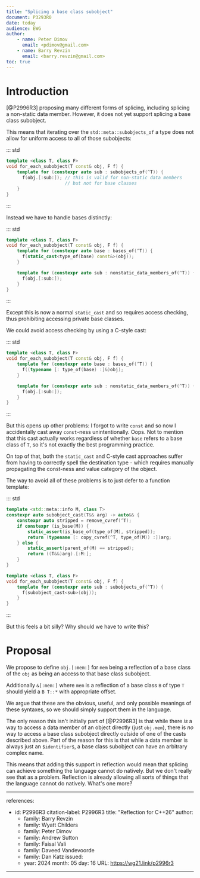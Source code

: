 ```yaml
---
title: "Splicing a base class subobject"
document: P3293R0
date: today
audience: EWG
author:
    - name: Peter Dimov
      email: <pdimov@gmail.com>
    - name: Barry Revzin
      email: <barry.revzin@gmail.com>
toc: true
---
```


# Introduction

[@P2996R3] proposing many different forms of splicing, including splicing a non-static data member. However, it does not yet support splicing a base class subobject.

This means that iterating over the `std::meta::subobjects_of` a type does not allow for uniform access to all of those subobjects:

::: std
```cpp
template <class T, class F>
void for_each_subobject(T const& obj, F f) {
    template for (constexpr auto sub : subobjects_of(^T)) {
      f(obj.[:sub:]); // this is valid for non-static data members
                      // but not for base classes
    }
}
```
:::

Instead we have to handle bases distinctly:

::: std
```cpp
template <class T, class F>
void for_each_subobject(T const& obj, F f) {
    template for (constexpr auto base : bases_of(^T)) {
      f(static_cast<type_of(base) const&>(obj));
    }

    template for (constexpr auto sub : nonstatic_data_members_of(^T)) {
      f(obj.[:sub:]);
    }
}
```
:::

Except this is now a normal `static_cast` and so requires access checking, thus prohibiting accessing private base classes.

We could avoid access checking by using a C-style cast:

::: std
```cpp
template <class T, class F>
void for_each_subobject(T const& obj, F f) {
    template for (constexpr auto base : bases_of(^T)) {
      f((typename [: type_of(base) :]&)obj);
    }

    template for (constexpr auto sub : nonstatic_data_members_of(^T)) {
      f(obj.[:sub:]);
    }
}
```
:::

But this opens up other problems: I forgot to write `const` and so now I accidentally cast away `const`-ness unintentionally. Oops. Not to mention that this cast actually works regardless of whether `base` refers to a base class of `T`, so it's not exactly the best programming practice.

On top of that, both the `static_cast` and C-style cast approaches suffer from having to correctly spell the destination type - which requires manually propagating the const-ness and value category of the object.

The way to avoid all of these problems is to just defer to a function template:

::: std
```cpp
template <std::meta::info M, class T>
constexpr auto subobject_cast(T&& arg) -> auto&& {
    constexpr auto stripped = remove_cvref(^T);
    if constexpr (is_base(M)) {
        static_assert(is_base_of(type_of(M), stripped));
        return (typename [: copy_cvref(^T, type_of(M)) :])arg;
    } else {
        static_assert(parent_of(M) == stripped);
        return ((T&&)arg).[:M:];
    }
}

template <class T, class F>
void for_each_subobject(T const& obj, F f) {
    template for (constexpr auto sub : subobjects_of(^T)) {
      f(subobject_cast<sub>(obj));
    }
}
```
:::

But this feels a bit silly? Why should we have to write this?

# Proposal

We propose to define `obj.[:mem:]` for `mem` being a reflection of a base class of the `obj` as being an access to that base class subobject.

Additionally `&[:mem:]` where `mem` is a reflection of a base class `B` of type `T` should yield a `B T::*` with appropriate offset.

We argue that these are the obvious, useful, and only possible meanings of these syntaxes, so we should simply support them in the language.

The only reason this isn't initially part of [@P2996R3] is that while there _is_ a way to access a data member of an object directly (just `obj.mem`), there is _no_ way to access a base class subobject directly outside of one of the casts described above. Part of the reason for this is that while a data member is always just an `$identifier$`, a base class subobject can have an arbitrary complex name.

This means that adding this support in reflection would mean that splicing can achieve something the language cannot do natively. But we don't really see that as a problem. Reflection is already allowing all sorts of things that the language cannot do natively. What's one more?

---
references:
  - id: P2996R3
    citation-label: P2996R3
    title: "Reflection for C++26"
    author:
      - family: Barry Revzin
      - family: Wyatt Childers
      - family: Peter Dimov
      - family: Andrew Sutton
      - family: Faisal Vali
      - family: Daveed Vandevoorde
      - family: Dan Katz
    issued:
      - year: 2024
        month: 05
        day: 16
    URL: https://wg21.link/p2996r3
---
